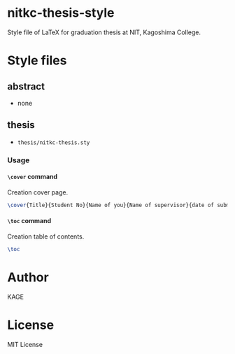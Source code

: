# nitkc-thesis-style
Style file of LaTeX for graduation thesis at NIT, Kagoshima College.

# Style files
## abstract
* none

## thesis
* `thesis/nitkc-thesis.sty`

### Usage
#### `\cover` command
Creation cover page.
```tex
\cover{Title}{Student No}{Name of you}{Name of supervisor}{date of submission}
```

#### `\toc` command
Creation table of contents.
```tex
\toc
```

# Author
KAGE

# License
MIT License
